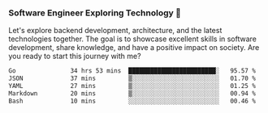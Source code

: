 ### Software Engineer Exploring Technology 🚀 

Let's explore backend development, architecture, and the latest technologies together. The goal is to showcase excellent skills in software development, share knowledge, and have a positive impact on society. Are you ready to start this journey with me?

<!--START_SECTION:waka-->

```txt
Go               34 hrs 53 mins  ████████████████████████░   95.57 %
JSON             37 mins         ▒░░░░░░░░░░░░░░░░░░░░░░░░   01.70 %
YAML             27 mins         ▒░░░░░░░░░░░░░░░░░░░░░░░░   01.25 %
Markdown         20 mins         ▒░░░░░░░░░░░░░░░░░░░░░░░░   00.94 %
Bash             10 mins         ░░░░░░░░░░░░░░░░░░░░░░░░░   00.46 %
```

<!--END_SECTION:waka-->

